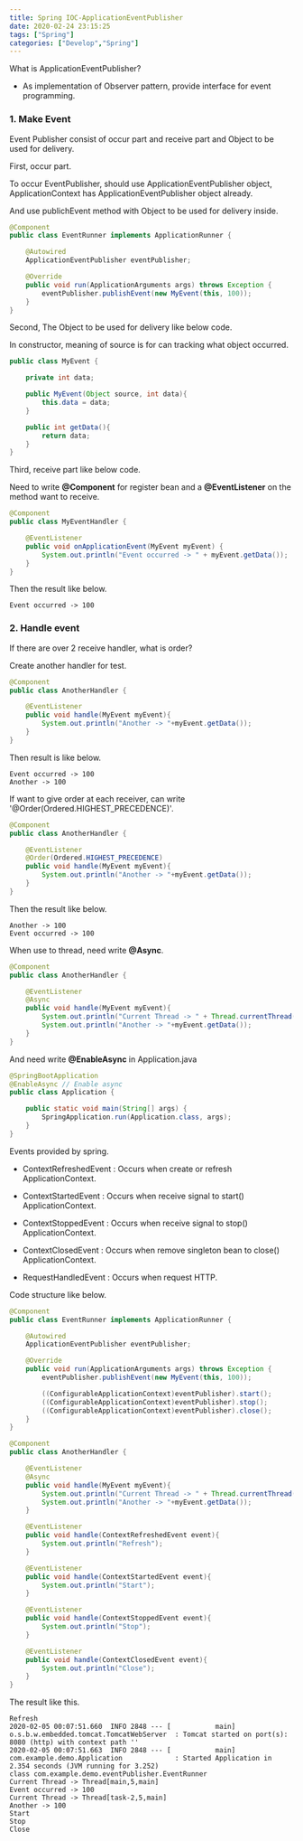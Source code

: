 ```yaml
---
title: Spring IOC-ApplicationEventPublisher
date: 2020-02-24 23:15:25
tags: ["Spring"]
categories: ["Develop","Spring"]
---
```


What is ApplicationEventPublisher?

<!-- more -->

- As implementation of Observer pattern, provide interface for event programming.

### 1. Make Event

Event Publisher consist of occur part and receive part and Object to be used for delivery.

First, occur part.

To occur EventPublisher, should use ApplicationEventPublisher object, ApplicationContext has ApplicationEventPublisher object already.

And use publichEvent method with Object to be used for delivery inside.

~~~java
@Component
public class EventRunner implements ApplicationRunner {

    @Autowired
    ApplicationEventPublisher eventPublisher;

    @Override
    public void run(ApplicationArguments args) throws Exception {
        eventPublisher.publishEvent(new MyEvent(this, 100));
    }
}
~~~

Second, The Object to be used for delivery like below code.

In constructor, meaning of source is for can tracking what object occurred.

~~~java
public class MyEvent {

    private int data;

    public MyEvent(Object source, int data){
        this.data = data;
    }

    public int getData(){
        return data;
    }
}
~~~

Third, receive part like below code.

Need to write __@Component__ for register bean and a __@EventListener__ on the method want to receive.
~~~java
@Component
public class MyEventHandler {

    @EventListener
    public void onApplicationEvent(MyEvent myEvent) {
        System.out.println("Event occurred -> " + myEvent.getData());
    }
}
~~~

Then the result like below.

~~~
Event occurred -> 100
~~~



### 2. Handle event

If there are over 2 receive handler, what is order?

Create another handler for test.
~~~java
@Component
public class AnotherHandler {

    @EventListener
    public void handle(MyEvent myEvent){
        System.out.println("Another -> "+myEvent.getData());
    }
}
~~~

Then result is like below.

~~~
Event occurred -> 100
Another -> 100
~~~

If want to give order at each receiver, can write '@Order(Ordered.HIGHEST_PRECEDENCE)'.

~~~java
@Component
public class AnotherHandler {

    @EventListener
    @Order(Ordered.HIGHEST_PRECEDENCE)
    public void handle(MyEvent myEvent){
        System.out.println("Another -> "+myEvent.getData());
    }
}
~~~

Then the result like below.

~~~
Another -> 100
Event occurred -> 100
~~~

When use to thread, need write __@Async__.

~~~java
@Component
public class AnotherHandler {

    @EventListener
    @Async
    public void handle(MyEvent myEvent){
        System.out.println("Current Thread -> " + Thread.currentThread().toString());
        System.out.println("Another -> "+myEvent.getData());
    }
}
~~~

And need write __@EnableAsync__ in Application.java

~~~java
@SpringBootApplication
@EnableAsync // Enable async
public class Application {

    public static void main(String[] args) {
        SpringApplication.run(Application.class, args);
    }
}
~~~

Events provided by spring.

- ContextRefreshedEvent : Occurs when create or refresh ApplicationContext.

- ContextStartedEvent : Occurs when receive signal to start() ApplicationContext.

- ContextStoppedEvent : Occurs when receive signal to stop() ApplicationContext.

- ContextClosedEvent : Occurs when remove singleton bean to close() ApplicationContext.

- RequestHandledEvent : Occurs when request HTTP.

Code structure like below.

~~~java
@Component
public class EventRunner implements ApplicationRunner {

    @Autowired
    ApplicationEventPublisher eventPublisher;

    @Override
    public void run(ApplicationArguments args) throws Exception {
        eventPublisher.publishEvent(new MyEvent(this, 100));

        ((ConfigurableApplicationContext)eventPublisher).start();
        ((ConfigurableApplicationContext)eventPublisher).stop();
        ((ConfigurableApplicationContext)eventPublisher).close();
    }
}
~~~

~~~java
@Component
public class AnotherHandler {

    @EventListener
    @Async
    public void handle(MyEvent myEvent){
        System.out.println("Current Thread -> " + Thread.currentThread().toString());
        System.out.println("Another -> "+myEvent.getData());
    }

    @EventListener
    public void handle(ContextRefreshedEvent event){
        System.out.println("Refresh");
    }

    @EventListener
    public void handle(ContextStartedEvent event){
        System.out.println("Start");
    }

    @EventListener
    public void handle(ContextStoppedEvent event){
        System.out.println("Stop");
    }

    @EventListener
    public void handle(ContextClosedEvent event){
        System.out.println("Close");
    }
}
~~~


The result like this.
~~~
Refresh
2020-02-05 00:07:51.660  INFO 2848 --- [           main] o.s.b.w.embedded.tomcat.TomcatWebServer  : Tomcat started on port(s): 8080 (http) with context path ''
2020-02-05 00:07:51.663  INFO 2848 --- [           main] com.example.demo.Application             : Started Application in 2.354 seconds (JVM running for 3.252)
class com.example.demo.eventPublisher.EventRunner
Current Thread -> Thread[main,5,main]
Event occurred -> 100
Current Thread -> Thread[task-2,5,main]
Another -> 100
Start
Stop
Close
~~~
